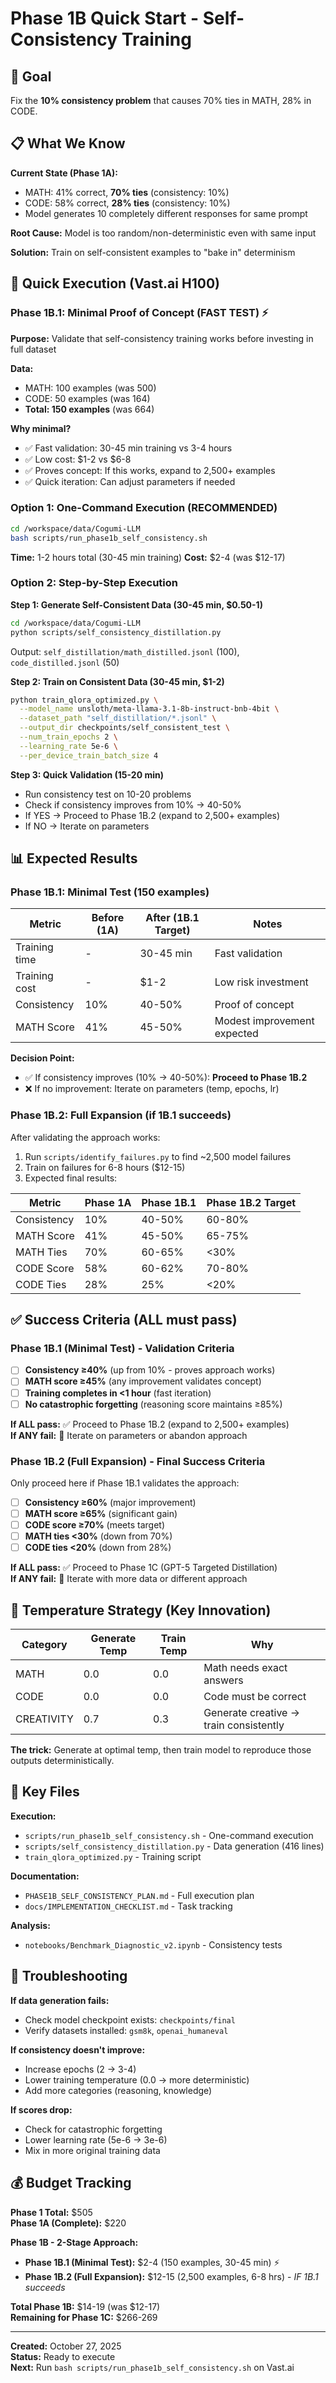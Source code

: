 # Phase 1B Quick Start - Self-Consistency Training

## 🎯 Goal
Fix the **10% consistency problem** that causes 70% ties in MATH, 28% in CODE.

## 📋 What We Know
**Current State (Phase 1A):**
- MATH: 41% correct, **70% ties** (consistency: 10%)
- CODE: 58% correct, **28% ties** (consistency: 10%)
- Model generates 10 completely different responses for same prompt

**Root Cause:** Model is too random/non-deterministic even with same input

**Solution:** Train on self-consistent examples to "bake in" determinism

## 🚀 Quick Execution (Vast.ai H100)

### Phase 1B.1: Minimal Proof of Concept (FAST TEST) ⚡

**Purpose:** Validate that self-consistency training works before investing in full dataset

**Data:**
- MATH: 100 examples (was 500)
- CODE: 50 examples (was 164)
- **Total: 150 examples** (was 664)

**Why minimal?**
- ✅ Fast validation: 30-45 min training vs 3-4 hours
- ✅ Low cost: $1-2 vs $6-8
- ✅ Proves concept: If this works, expand to 2,500+ examples
- ✅ Quick iteration: Can adjust parameters if needed

### Option 1: One-Command Execution (RECOMMENDED)
```bash
cd /workspace/data/Cogumi-LLM
bash scripts/run_phase1b_self_consistency.sh
```
**Time:** 1-2 hours total (30-45 min training)
**Cost:** $2-4 (was $12-17)

### Option 2: Step-by-Step Execution

**Step 1: Generate Self-Consistent Data (30-45 min, $0.50-1)**
```bash
cd /workspace/data/Cogumi-LLM
python scripts/self_consistency_distillation.py
```
Output: `self_distillation/math_distilled.jsonl` (100), `code_distilled.jsonl` (50)

**Step 2: Train on Consistent Data (30-45 min, $1-2)**
```bash
python train_qlora_optimized.py \
  --model_name unsloth/meta-llama-3.1-8b-instruct-bnb-4bit \
  --dataset_path "self_distillation/*.jsonl" \
  --output_dir checkpoints/self_consistent_test \
  --num_train_epochs 2 \
  --learning_rate 5e-6 \
  --per_device_train_batch_size 4
```

**Step 3: Quick Validation (15-20 min)**
- Run consistency test on 10-20 problems
- Check if consistency improves from 10% → 40-50%
- If YES → Proceed to Phase 1B.2 (expand to 2,500+ examples)
- If NO → Iterate on parameters

## 📊 Expected Results

### Phase 1B.1: Minimal Test (150 examples)

| Metric | Before (1A) | After (1B.1 Target) | Notes |
|--------|-------------|---------------------|-------|
| Training time | - | 30-45 min | Fast validation |
| Training cost | - | $1-2 | Low risk investment |
| Consistency | 10% | 40-50% | Proof of concept |
| MATH Score | 41% | 45-50% | Modest improvement expected |

**Decision Point:**
- ✅ If consistency improves (10% → 40-50%): **Proceed to Phase 1B.2**
- ❌ If no improvement: Iterate on parameters (temp, epochs, lr)

### Phase 1B.2: Full Expansion (if 1B.1 succeeds)

After validating the approach works:
1. Run `scripts/identify_failures.py` to find ~2,500 model failures
2. Train on failures for 6-8 hours ($12-15)
3. Expected final results:

| Metric | Phase 1A | Phase 1B.1 | Phase 1B.2 Target |
|--------|----------|------------|-------------------|
| Consistency | 10% | 40-50% | 60-80% |
| MATH Score | 41% | 45-50% | 65-75% |
| MATH Ties | 70% | 60-65% | <30% |
| CODE Score | 58% | 60-62% | 70-80% |
| CODE Ties | 28% | 25% | <20% |

## ✅ Success Criteria (ALL must pass)

### Phase 1B.1 (Minimal Test) - Validation Criteria

- [ ] **Consistency ≥40%** (up from 10% - proves approach works)
- [ ] **MATH score ≥45%** (any improvement validates concept)
- [ ] **Training completes in <1 hour** (fast iteration)
- [ ] **No catastrophic forgetting** (reasoning score maintains ≥85%)

**If ALL pass:** ✅ Proceed to Phase 1B.2 (expand to 2,500+ examples)  
**If ANY fail:** 🔄 Iterate on parameters or abandon approach

### Phase 1B.2 (Full Expansion) - Final Success Criteria

Only proceed here if Phase 1B.1 validates the approach:

- [ ] **Consistency ≥60%** (major improvement)
- [ ] **MATH score ≥65%** (significant gain)
- [ ] **CODE score ≥70%** (meets target)
- [ ] **MATH ties <30%** (down from 70%)
- [ ] **CODE ties <20%** (down from 28%)

**If ALL pass:** ✅ Proceed to Phase 1C (GPT-5 Targeted Distillation)  
**If ANY fail:** 🔄 Iterate with more data or different approach

## 🔧 Temperature Strategy (Key Innovation)

| Category | Generate Temp | Train Temp | Why |
|----------|--------------|------------|-----|
| MATH | 0.0 | 0.0 | Math needs exact answers |
| CODE | 0.0 | 0.0 | Code must be correct |
| CREATIVITY | 0.7 | 0.3 | Generate creative → train consistently |

**The trick:** Generate at optimal temp, then train model to reproduce those outputs deterministically.

## 📁 Key Files

**Execution:**
- `scripts/run_phase1b_self_consistency.sh` - One-command execution
- `scripts/self_consistency_distillation.py` - Data generation (416 lines)
- `train_qlora_optimized.py` - Training script

**Documentation:**
- `PHASE1B_SELF_CONSISTENCY_PLAN.md` - Full execution plan
- `docs/IMPLEMENTATION_CHECKLIST.md` - Task tracking

**Analysis:**
- `notebooks/Benchmark_Diagnostic_v2.ipynb` - Consistency tests

## 🐛 Troubleshooting

**If data generation fails:**
- Check model checkpoint exists: `checkpoints/final`
- Verify datasets installed: `gsm8k`, `openai_humaneval`

**If consistency doesn't improve:**
- Increase epochs (2 → 3-4)
- Lower training temperature (0.0 → more deterministic)
- Add more categories (reasoning, knowledge)

**If scores drop:**
- Check for catastrophic forgetting
- Lower learning rate (5e-6 → 3e-6)
- Mix in more original training data

## 💰 Budget Tracking

**Phase 1 Total:** $505  
**Phase 1A (Complete):** $220  

**Phase 1B - 2-Stage Approach:**
- **Phase 1B.1 (Minimal Test):** $2-4 (150 examples, 30-45 min) ⚡
- **Phase 1B.2 (Full Expansion):** $12-15 (2,500 examples, 6-8 hrs) - *IF 1B.1 succeeds*

**Total Phase 1B:** $14-19 (was $12-17)  
**Remaining for Phase 1C:** $266-269

---

**Created:** October 27, 2025  
**Status:** Ready to execute  
**Next:** Run `bash scripts/run_phase1b_self_consistency.sh` on Vast.ai
